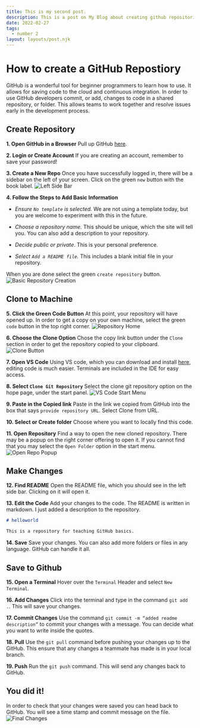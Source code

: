 ```yaml
---
title: This is my second post.
description: This is a post on My Blog about creating github repositories.
date: 2022-02-27
tags:
  - number 2
layout: layouts/post.njk
---
```


# How to create a GitHub Repostiory

GitHub is a wonderful tool for beginner programmers to learn how to use. It allows for saving code to the cloud and continuous integration. In order to use GitHub developers commit, or add, changes to code in a shared repository, or folder. This allows teams to work together and resolve issues early in the development process.

## Create Repository

**1. Open GitHub in a Browser**
Pull up GitHub [here](https://github.com/).

**2. Login or Create Account**
If you are creating an account, remember to save your password!

**3. Create a New Repo**
Once you have successfully logged in, there will be a sidebar on the left of your screen. Click on the green `new` button with the book label.
![Left Side Bar](https://dev-to-uploads.s3.amazonaws.com/uploads/articles/tiyurg8gq0xcj7a7aolr.png)

**4. Follow the Steps to Add Basic Information**

- _Ensure `No template` is selected._ We are not using a template today, but you are welcome to experiment with this in the future.

- _Choose a repository name._ This should be unique, which the site will tell you. You can also add a description to your repository.

- _Decide public or private_. This is your personal preference.

- _Select `Add a README file`._ This includes a blank initial file in your repository.

When you are done select the green `create repository` button.
![Basic Repository Creation](https://dev-to-uploads.s3.amazonaws.com/uploads/articles/rvqqja334wvx27pyu20r.png)

## Clone to Machine

**5. Click the Green Code Button**
At this point, your repository will have opened up. In order to get a copy on your own machine, select the green `code` button in the top right corner.
![Repository Home](https://dev-to-uploads.s3.amazonaws.com/uploads/articles/mhcytg99n0tsl7v32tti.png)

**6. Choose the Clone Option**
Chose the copy link button under the `Clone` section in order to get the repository copied to your clipboard.
![Clone Button](https://dev-to-uploads.s3.amazonaws.com/uploads/articles/lghro8vpelvzu755kq51.png)

**7. Open VS Code**
Using VS code, which you can download and install [here](https://code.visualstudio.com/), editing code is much easier. Terminals are included in the IDE for easy access.

**8. Select `Clone Git Repository`**
Select the clone git repository option on the hope page, under the start panel.
![VS Code Start Menu](https://dev-to-uploads.s3.amazonaws.com/uploads/articles/8wqrru14g7aslcvt4xrr.png)

**9. Paste in the Copied link**
Paste in the link we copied from GitHub into the box that says `provide repository URL`. Select Clone from URL.

**10. Select or Create folder**
Choose where you want to locally find this code.

**11. Open Repository**
Find a way to open the new cloned repository. There may be a popup on the right corner offering to open it. If you cannot find that you may select the `Open Folder` option in the start menu.
![Open Repo Popup](https://dev-to-uploads.s3.amazonaws.com/uploads/articles/732x4vn2lj18ofmemlws.png)

## Make Changes

**12. Find README**
Open the README file, which you should see in the left side bar. Clicking on it will open it.

**13. Edit the Code**
Add your changes to the code. The README is written in markdown. I just added a description to the repository.

```markdown
# helloworld

This is a repository for teaching GitHub basics.
```

**14. Save**
Save your changes. You can also add more folders or files in any language. GitHub can handle it all.

## Save to Github

**15. Open a Terminal**
Hover over the `Terminal` Header and select `New Terminal`.

**16. Add Changes**
Click into the terminal and type in the command `git add .`. This will save your changes.

**17. Commit Changes**
Use the command `git commit -m “added readme description”` to commit your changes with a message. You can decide what you want to write inside the quotes.

**18. Pull**
Use the `git pull` command before pushing your changes up to the GitHub. This ensure that any changes a teammate has made is in your local branch.

**19. Push**
Run the `git push` command. This will send any changes back to GitHub.

## You did it!

In order to check that your changes were saved you can head back to GitHub. You will see a time stamp and commit message on the file.
![Final Changes](https://dev-to-uploads.s3.amazonaws.com/uploads/articles/qd569i0e1hsm9k5udbg1.png)
